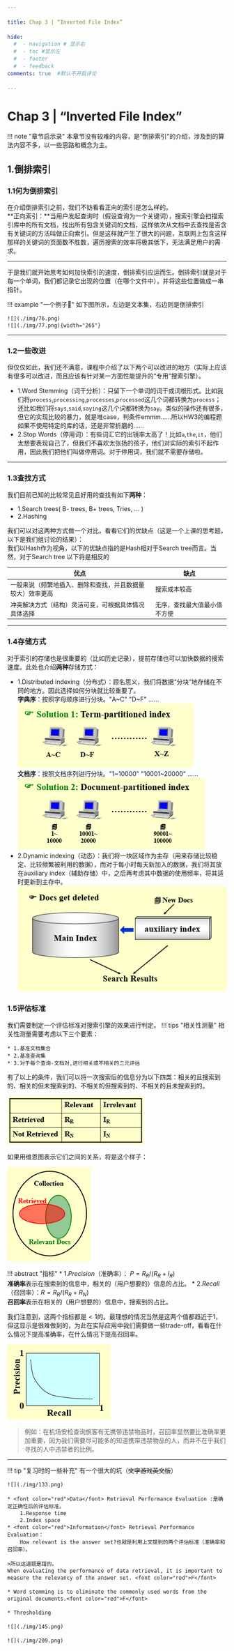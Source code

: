 ```yaml
---

title: Chap 3 | “Inverted File Index”

hide:
  #  - navigation # 显示右
  #  - toc #显示左
  #  - footer
  #  - feedback  
comments: true  #默认不开启评论

---
```

<h1 id="欢迎">Chap 3 | “Inverted File Index”</h1>
!!! note "章节启示录"
    本章节没有较难的内容，是“倒排索引”的介绍，涉及到的算法内容不多，以一些思路和概念为主。

## 1.倒排索引

### 1.1何为倒排索引
在介绍倒排索引之前，我们不妨看看正向的索引是怎么样的。  
**正向索引：**当用户发起查询时（假设查询为一个关键词），搜索引擎会扫描索引库中的所有文档，找出所有包含关键词的文档，这样依次从文档中去查找是否含有关键词的方法叫做正向索引。但是这样就产生了很大的问题，互联网上包含这样那样的关键词的页面数不胜数，遍历搜索的效率将极其低下，无法满足用户的需求。    
<hr></hr> 
于是我们就开始思考如何加快索引的速度，倒排索引应运而生。倒排索引就是对于每一个单词，我们都记录它出现的位置（在哪个文件中），并将这些位置做成一串指针。

!!! example "一个例子🌰"
    如下图所示，左边是文本集，右边则是倒排索引  

    ![](./img/76.png)
    ![](./img/77.png){width="265"}

<hr></hr>

### 1.2一些改进
但仅仅如此，我们还不满意，课程中介绍了以下两个可以改进的地方（实际上应该有很多可以改进，而且应该有针对某一方面性能提升的“专用”搜索引擎）。 

*  1.Word Stemming（词干分析）：只留下一个单词的词干或词根形式。比如我们将`process`,`processing`,`processes`,`processed`这几个词都转换为`process`；还比如我们将`says`,`said`,`saying`这几个词都转换为`say`。类似的操作还有很多，但它的实现比较的暴力，就是堆case，判条件emmm……所以HW3的编程题如果不使用特定的库的话，还是非常折磨的……
*  2.Stop Words（停用词）：有些词汇它的出镜率太高了！比如`a`,`the`,`it`，他们太想要表现自己了，但我们不喜欢太张扬的孩子，他们对实际的索引不起作用，因此我们把他们叫做停用词。对于停用词，我们就不需要存储啦。
<hr></hr> 

### 1.3查找方式
我们目前已知的比较常见且好用的查找有如下**两种**：  

* 1.Search trees( B- trees, B+ trees, Tries, ... )
* 2.Hashing

我们可以对这两种方式做一个对比，看看它们的优缺点（这是一个上课的思考题，以下是我们组讨论的结果）：  
我们以Hash作为视角，以下的优缺点指的是Hash相对于Search tree而言。当然，对于Search tree 以下将是相反的

| **优点** | **缺点** |
|----------- | ---------- |
|一般来说（频繁地插入、删除和查找，并且数据量较大）效率更高|搜索成本较高 |
|冲突解决方式（结构）灵活可变，可根据具体情况具体选择| 无序，查找最大值最小值不方便|
<hr></hr> 

### 1.4存储方式
对于索引的存储也是很重要的（比如历史记录），提前存储也可以加快数据的搜索速度。此处也介绍**两种**存储方式：

* 1.Distributed indexing（分布式）：顾名思义，我们将数据“分块”地存储在不同的地方。因此选择如何分块就比较重要了。  
  **字典序**：按照字母顺序进行分块。"A~C" "D~F" ……   
  ![](./img/78.png)  
  **文档序**：按照文档序列进行分块。"1~10000" "10001~20000" ……    
  ![](./img/79.png)
* 2.Dynamic indexing（动态）：我们将一块区域作为主存（用来存储比较稳定、比较频繁被利用的数据），而对于每小时每天新加入的数据，我们将其放在auxiliary index（辅助存储）中，之后再考虑其中数据的使用频率，将其适时更新到主存中。  
![](./img/80.png)

### 1.5评估标准
我们需要制定一个评估标准对搜索引擎的效果进行判定。
!!! tips "相关性测量"
    相关性测量需要考虑以下三个要素：  

    * 1.基准文档集合  
    * 2.基准查询集  
    * 3.对于每个查询-文档对,进行相关或不相关的二元评估
有了以上的条件，我们可以将一次搜索后的信息分为以下四类：相关的且搜索到的、相关的但未搜索到的、不相关的但搜索到的、不相关的且未搜索到的。  

![](./img/81.png)

如果用维恩图表示它们之间的关系，将是这个样子：  

![](./img/82.png)

!!! abstract "指标"
    * 1.$Precision$（准确率）： $P=R_R/(R_R+I_R)$  
    **准确率**表示在搜索到的信息中，相关的（用户想要的）信息的占比。 
    * 2.$Recall$（召回率）：$R=R_R/(R_R+R_N)$   
    **召回率**表示在相关的（用户想要的）信息中，搜索到的占比。  

我们注意到，这两个指标都是$\lt1$的。最理想的情况当然是这两个值都趋近于$1$，但这显示是很难做到的，为此在实际应用中我们需要做一些trade-off，看看在什么情况下提高准确率，在什么情况下提高召回率。  

![](./img/83.png)

>例如：在机场安检查询旅客有无携带违禁物品时，召回率显然要比准确率更加重要，因为我们需要尽可能多的知道携带违禁物品的人，而并不在乎我们寻找的人中违禁者的比例。
<hr></hr>

!!! tip "复习时的一些补充"
    有一个很大的坑（~~文字游戏英文版~~）

    ![](./img/133.png)

    * <font color="red">Data</font> Retrieval Performance Evaluation :是确定正确性后的评估标准。  
        1.Response time  
        2.Index space  
    * <font color="red">Information</font> Retrieval Performance Evaluation：  
        How relevant is the answer set?也就是利用上文提到的两个评估标准（准确率和召回率）。

    >所以这道题是错的。
    When evaluating the performance of data retrieval, it is important to measure the relevancy of the answer set. <font color="red">F</font>

    * Word stemming is to eliminate the commonly used words from the original documents.<font color="red">F</font>

    * Thresholding
    
    ![](./img/145.png)

    ![](./img/209.png)